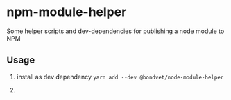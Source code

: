 # npm-module-helper
Some helper scripts and dev-dependencies for publishing a node module to NPM

## Usage

1. install as dev dependency
    `yarn add --dev @bondvet/node-module-helper`

2. 

